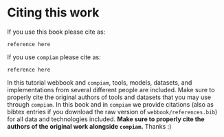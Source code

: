 # Citing this work
If you use this book please cite as:
```
reference here
```

If you use `compiam` please cite as:
```
reference here
```


In this tutorial webbook and `compiam`, tools, models, datasets, and implementations from several different people are included. Make sure to properly cite the original authors of tools and datasets that you may use through `compiam`. In this book and in `compiam` we provide citations (also as bibtex entries if you download the raw version of ``webbook/references.bib``) for all data and technologies included. **Make sure to properly cite the authors of the original work alongside `compiam`.** Thanks :)